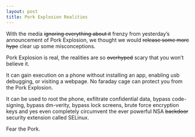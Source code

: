 ```yaml
---
layout: post
title: Pork Explosion Realities
---
```


With the media <s>ignoring everything about it</s> frenzy from yesterday’s announcement of Pork Explosion, we thought we would <s>release some more hype</s> clear up some misconceptions.

Pork Explosion is real, the realities are so <s>overhyped</s> scary that you won’t believe it. 

It can gain execution on a phone without installing an app, enabling usb debugging, or visiting a webpage. No faraday cage can protect you from the Pork Explosion.

It can be used to root the phone, exfiltrate confidential data, bypass code-signing, bypass dm-verity, bypass lock screens, brute force encryption keys and yes even completely circumvent the ever powerful NSA <s>backdoor</s> security extension called SELinux.

Fear the Pork.

